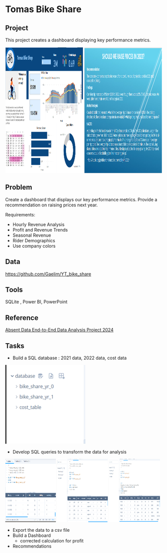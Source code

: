 # Tomas Bike Share

## Project
This project creates a dashboard displaying key performance metrics.

<p float="left">
<img src="https://github.com/Sarah269/glowing-dollop/blob/main/BikeShares/BikeShareDashboard.png" height="400"  width="49%" />
<img src="https://github.com/Sarah269/glowing-dollop/blob/main/BikeShares/BikeShareRecommendation.png" height="400" width="49%" />
</p>

## Problem
Create a dashboard that displays our key performance metrics.  Provide a recommendation on raising prices next year.

Requirements:
*  Hourly Revenue Analysis
*  Profit and Revenue Trends
*  Seasonal Revenue
*  Rider Demographics
*  Use company colors

## Data
https://github.com/Gaelim/YT_bike_share

## Tools
SQLite , Power BI, PowerPoint

## Reference
[Absent Data End-to-End Data Analysis Project 2024](https://www.youtube.com/watch?v=jdGJWloo-OU)

##  Tasks
*  Build a SQL database : 2021 data, 2022 data, cost data

<img src="https://github.com/Sarah269/glowing-dollop/blob/main/BikeShares/Database.png" height=250 />

*  Develop SQL queries to transform the data for analysis
<p float="left">
<img src = "https://github.com/Sarah269/glowing-dollop/blob/main/BikeShares/BikeShare%20Q1.png" width="32%" height="200"/>
<img src = "https://github.com/Sarah269/glowing-dollop/blob/main/BikeShares/BikeShare%20Q2.png" width="32%" height="200" />
<img src = "https://github.com/Sarah269/glowing-dollop/blob/main/BikeShares/BikeShare%20Q3.png" width="32%" height="200" />
</p>

*  Export the data to a csv file
*  Build a Dashboard
   *  corrected calculation for profit
*  Recommendations

  
